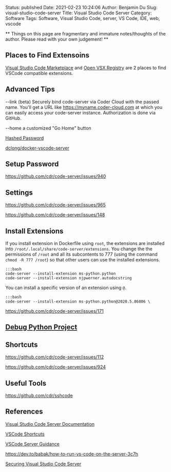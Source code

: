 Status: published
Date: 2021-02-23 10:24:06
Author: Benjamin Du
Slug: visual-studio-code-server
Title: Visual Studio Code Server
Category: Software
Tags: Software, Visual Studio Code, server, VS Code, IDE, web, vscode

**
Things on this page are fragmentary and immature notes/thoughts of the author.
Please read with your own judgement!
**


## Places to Find Extensoins 

[Visual Studio Code Marketplace](https://marketplace.visualstudio.com/vscode)
and
[Open VSX Registry](https://open-vsx.org/)
are 2 places to find VSCode compatible extensions.

## Advanced Tips
--link                 (beta) Securely bind code-server via Coder Cloud with the passed name. You'll get a URL like
                             https://myname.coder-cloud.com at which you can easily access your code-server instance.
                             Authorization is done via GitHub.

--home a customized "Go Home" button

[Hashed Password](https://github.com/cdr/code-server/blob/v3.8.0/doc/FAQ.md#can-i-store-my-password-hashed)

[dclong/docker-vscode-server](https://github.com/dclong/docker-vscode-server)

## Setup Password

https://github.com/cdr/code-server/issues/940

## Settings

https://github.com/cdr/code-server/issues/965

https://github.com/cdr/code-server/issues/148

## Install Extensions

If you install extension in Dockerfile using `root`,
the extensions are installed into `/root/.local/share/code-server/extensions`.
You change the the permissions of `/root` and all its subcontents to 777 
(using the command `chmod -R 777 /root`) 
so that other users can use the installed extensions.

    :::bash
    code-server --install-extension ms-python.python
    code-server --install-extension njpwerner.autodocstring

You can install a specific version of an extension using `@`.

    :::bash
    code-server --install-extension ms-python.python@2020.5.86806 \

https://github.com/cdr/code-server/issues/171

## [Debug Python Project](http://www.legendu.net/misc/blog/debug-python-project-in-visual-studio-code)

## Shortcuts

https://github.com/cdr/code-server/issues/112

https://github.com/cdr/code-server/issues/924

## Useful Tools

https://github.com/cdr/sshcode

## References

[Visual Studio Code Server Documentation](https://github.com/cdr/code-server/tree/master/doc)

[VSCode Shortcuts](http://www.legendu.net/misc/blog/vscode-tips/#shortcuts)

[VSCode Server Guidance](https://github.com/cdr/code-server/blob/master/doc/guide.md)

https://dev.to/babak/how-to-run-vs-code-on-the-server-3c7h

[Securing Visual Studio Code Server](https://www.pomerium.io/recipes/vs-code-server.html#background)
